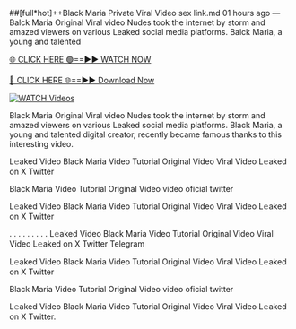 ##[full*hot]++Black Maria Private Viral Video sex link.md
01 hours ago — Balck Maria Original Viral video Nudes took the internet by storm and amazed viewers on various Leaked social media platforms. Balck Maria, a young and talented 

[🌐 CLICK HERE 🟢==►► WATCH NOW](https://hqvideonet.blogspot.com/2025/02/ngthb.html)

[🔴 CLICK HERE 🌐==►► Download Now](https://hqvideonet.blogspot.com/2025/02/ngthb.html)

[![WATCH Videos](https://i.imgur.com/dJHk4Zq.gif)](https://hqvideonet.blogspot.com/2025/02/ngthb.html)


Black Maria Original Viral video Nudes took the internet by storm and amazed viewers on various Leaked social media platforms. Black Maria, a young and talented digital creator, recently became famous thanks to this interesting video.

L𝚎aked Video Black Maria Video Tutorial Original Video Viral Video L𝚎aked on X Twitter

Black Maria Video Tutorial Original Video video oficial twitter

L𝚎aked Video Black Maria Video Tutorial Original Video Viral Video L𝚎aked on X Twitter

. . . . . . . . . L𝚎aked Video Black Maria Video Tutorial Original Video Viral Video L𝚎aked on X Twitter Telegram

L𝚎aked Video Black Maria Video Tutorial Original Video Viral Video L𝚎aked on X Twitter

Black Maria Video Tutorial Original Video video oficial twitter

L𝚎aked Video Black Maria Video Tutorial Original Video Viral Video L𝚎aked on X Twitter.

